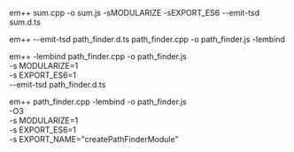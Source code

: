em++ sum.cpp -o sum.js -sMODULARIZE -sEXPORT_ES6 --emit-tsd sum.d.ts 

em++ --emit-tsd path_finder.d.ts path_finder.cpp -o path_finder.js -lembind

em++ -lembind path_finder.cpp -o path_finder.js \
     -s MODULARIZE=1 \
     -s EXPORT_ES6=1 \
     --emit-tsd path_finder.d.ts
     
em++ path_finder.cpp -lembind -o path_finder.js \
     -O3 \
     -s MODULARIZE=1 \
     -s EXPORT_ES6=1 \
     -s EXPORT_NAME="createPathFinderModule"